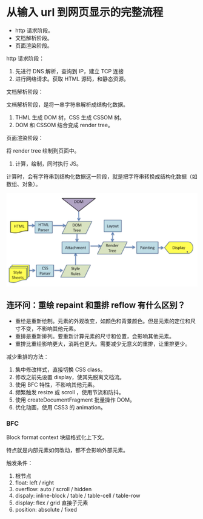 # 从输入 url 到网页显示的完整流程

- http 请求阶段。
- 文档解析阶段。
- 页面渲染阶段。

http 请求阶段：

1. 先进行 DNS 解析，查询到 IP，建立 TCP 连接
2. 进行网络请求。获取 HTML 源码，和静态资源。

文档解析阶段：

文档解析阶段，是将一串字符串解析成结构化数据。

1. THML 生成 DOM 树，CSS 生成 CSSOM 树。
2. DOM 和 CSSOM 结合变成 render tree。

页面渲染阶段：

将 render tree 绘制到页面中。

1. 计算，绘制，同时执行 JS。

计算时，会有字符串到结构化数据这一阶段，就是把字符串转换成结构化数据（如数组、对象）。

![页面解析和渲染过程](./images/页面解析和渲染过程.png)

## 连环问：重绘 repaint 和重排 reflow 有什么区别？

- 重绘是重新绘制。元素的外观改变，如颜色和背景颜色。但是元素的定位和尺寸不变，不影响其他元素。
- 重排是重新排列。要重新计算元素的尺寸和位置，会影响其他元素。
- 重排比重绘影响更大，消耗也更大。需要减少无意义的重排，让重排更少。

减少重排的方法：

1. 集中修改样式，直接切换 CSS class。
2. 修改之前先设置 display，使其先脱离文档流。
3. 使用 BFC 特性，不影响其他元素。
4. 频繁触发 resize 或 scroll ，使用节流和防抖。
5. 使用 createDocumentFragment 批量操作 DOM。
6. 优化动画，使用 CSS3 的 animation。

### BFC

Block format context 块级格式化上下文。

特点就是内部元素如何改动，都不会影响外部元素。

触发条件：

1. 根节点 <html>
2. float: left / right
3. overflow: auto / scroll / hidden
4. dispaly: inline-block / table / table-cell / table-row
5. display: flex / grid 直接子元素
6. position: absolute / fixed